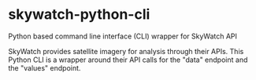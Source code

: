 # skywatch-python-cli
Python based command line interface (CLI) wrapper for SkyWatch API

SkyWatch provides satellite imagery for analysis through their APIs. This Python CLI is a wrapper around their API calls for the "data" endpoint and the "values" endpoint.
